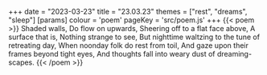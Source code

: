 +++
date = "2023-03-23"
title = "23.03.23"
themes = ["rest", "dreams", "sleep"]
[params]
  colour = 'poem'
  pageKey = 'src/poem.js'
+++
{{< poem >}}
Shaded walls,
Do flow on upwards,
Sheering off to a flat face above,
A surface that is,
Nothing strange to see,
But nighttime waltzing to the tune of retreating day,
When noonday folk do rest from toil,
And gaze upon their frames beyond tight eyes,
And thoughts fall into weary dust of dreaming-scapes.
{{< /poem >}}
